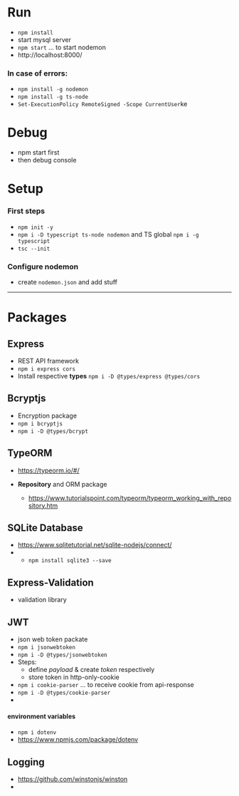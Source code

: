 # Run

-   `npm install`
-   start mysql server
-   `npm start` ... to start nodemon
-   http://localhost:8000/

### In case of errors:
- `npm install -g nodemon`
- `npm install -g ts-node`
- `Set-ExecutionPolicy RemoteSigned -Scope CurrentUser`ke

# Debug

-   npm start first
-   then debug console

# Setup

### First steps

-   `npm init -y`
-   `npm i -D typescript ts-node nodemon` and TS global `npm i -g typescript`
-   `tsc --init`

### Configure nodemon

-   create `nodemon.json` and add stuff

---

# Packages

## Express

-   REST API framework
-   `npm i express cors`
-   Install respective **types** `npm i -D @types/express @types/cors`

## Bcryptjs

-   Encryption package
-   `npm i bcryptjs`
-   `npm i -D @types/bcrypt`

## TypeORM
- https://typeorm.io/#/

-   **Repository** and ORM package
    -   https://www.tutorialspoint.com/typeorm/typeorm_working_with_repository.htm


## SQLite Database
- https://www.sqlitetutorial.net/sqlite-nodejs/connect/
- - `npm install sqlite3 --save`


## Express-Validation
-   validation library

## JWT

-   json web token packate
-   `npm i jsonwebtoken`
-   `npm i -D @types/jsonwebtoken`
-   Steps:
    -   define _payload_ & create _token_ respectively
    -   store token in http-only-cookie
-   `npm i cookie-parser` ... to receive cookie from api-response
-   `npm i -D @types/cookie-parser`
-

#### environment variables

-   `npm i dotenv`
-   https://www.npmjs.com/package/dotenv

## Logging

-   https://github.com/winstonjs/winston
-
